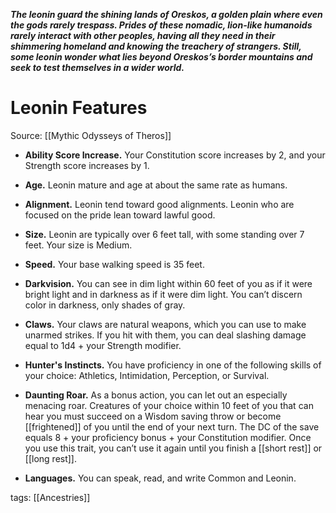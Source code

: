 _**The leonin guard the shining lands of Oreskos, a golden plain where even the gods rarely trespass. Prides of these nomadic, lion-like humanoids rarely interact with other peoples, having all they need in their shimmering homeland and knowing the treachery of strangers. Still, some leonin wonder what lies beyond Oreskos’s border mountains and seek to test themselves in a wider world.**_

# Leonin Features

Source: [[Mythic Odysseys of Theros]]

-   **Ability Score Increase.** Your Constitution score increases by 2, and your Strength score increases by 1.

-   **Age.** Leonin mature and age at about the same rate as humans.

-   **Alignment.** Leonin tend toward good alignments. Leonin who are focused on the pride lean toward lawful good.

-   **Size.** Leonin are typically over 6 feet tall, with some standing over 7 feet. Your size is Medium.

-   **Speed.** Your base walking speed is 35 feet.

-   **Darkvision.** You can see in dim light within 60 feet of you as if it were bright light and in darkness as if it were dim light. You can’t discern color in darkness, only shades of gray.

-   **Claws.** Your claws are natural weapons, which you can use to make unarmed strikes. If you hit with them, you can deal slashing damage equal to 1d4 + your Strength modifier.

-   **Hunter's Instincts.** You have proficiency in one of the following skills of your choice: Athletics, Intimidation, Perception, or Survival.

-   **Daunting Roar.** As a bonus action, you can let out an especially menacing roar. Creatures of your choice within 10 feet of you that can hear you must succeed on a Wisdom saving throw or become [[frightened]] of you until the end of your next turn. The DC of the save equals 8 + your proficiency bonus + your Constitution modifier. Once you use this trait, you can’t use it again until you finish a [[short rest]] or [[long rest]].

-   **Languages.** You can speak, read, and write Common and Leonin.

tags: [[Ancestries]]